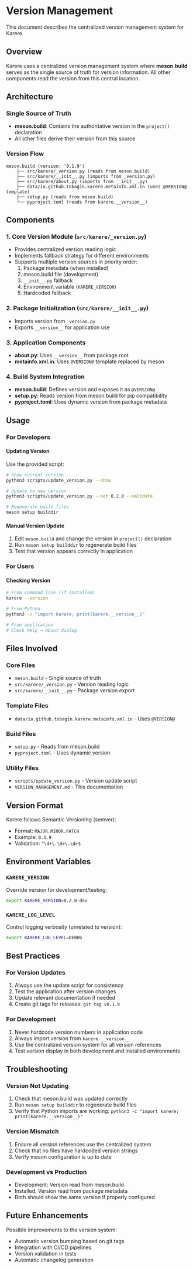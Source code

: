 # Version Management

This document describes the centralized version management system for Karere.

## Overview

Karere uses a centralized version management system where **meson.build** serves as the single source of truth for version information. All other components read the version from this central location.

## Architecture

### Single Source of Truth
- **meson.build**: Contains the authoritative version in the `project()` declaration
- All other files derive their version from this source

### Version Flow

```
meson.build (version: '0.1.9')
    ├── src/karere/_version.py (reads from meson.build)
    ├── src/karere/__init__.py (imports from _version.py)
    ├── src/karere/about.py (imports from __init__.py)
    ├── data/io.github.tobagin.karere.metainfo.xml.in (uses @VERSION@ template)
    ├── setup.py (reads from meson.build)
    └── pyproject.toml (reads from karere.__version__)
```

## Components

### 1. Core Version Module (`src/karere/_version.py`)
- Provides centralized version reading logic
- Implements fallback strategy for different environments
- Supports multiple version sources in priority order:
  1. Package metadata (when installed)
  2. meson.build file (development)
  3. `__init__.py` fallback
  4. Environment variable (`KARERE_VERSION`)
  5. Hardcoded fallback

### 2. Package Initialization (`src/karere/__init__.py`)
- Imports version from `_version.py`
- Exports `__version__` for application use

### 3. Application Components
- **about.py**: Uses `__version__` from package root
- **metainfo.xml.in**: Uses `@VERSION@` template replaced by meson

### 4. Build System Integration
- **meson.build**: Defines version and exposes it as `@VERSION@`
- **setup.py**: Reads version from meson.build for pip compatibility
- **pyproject.toml**: Uses dynamic version from package metadata

## Usage

### For Developers

#### Updating Version
Use the provided script:
```bash
# Show current version
python3 scripts/update_version.py --show

# Update to new version
python3 scripts/update_version.py --set 0.2.0 --validate

# Regenerate build files
meson setup builddir
```

#### Manual Version Update
1. Edit `meson.build` and change the version in `project()` declaration
2. Run `meson setup builddir` to regenerate build files
3. Test that version appears correctly in application

### For Users

#### Checking Version
```bash
# From command line (if installed)
karere --version

# From Python
python3 -c "import karere; print(karere.__version__)"

# From application
# Check Help → About dialog
```

## Files Involved

### Core Files
- `meson.build` - Single source of truth
- `src/karere/_version.py` - Version reading logic
- `src/karere/__init__.py` - Package version export

### Template Files
- `data/io.github.tobagin.karere.metainfo.xml.in` - Uses `@VERSION@`

### Build Files
- `setup.py` - Reads from meson.build
- `pyproject.toml` - Uses dynamic version

### Utility Files
- `scripts/update_version.py` - Version update script
- `VERSION_MANAGEMENT.md` - This documentation

## Version Format

Karere follows Semantic Versioning (semver):
- Format: `MAJOR.MINOR.PATCH`
- Example: `0.1.9`
- Validation: `^\d+\.\d+\.\d+$`

## Environment Variables

### `KARERE_VERSION`
Override version for development/testing:
```bash
export KARERE_VERSION=0.2.0-dev
```

### `KARERE_LOG_LEVEL`
Control logging verbosity (unrelated to version):
```bash
export KARERE_LOG_LEVEL=DEBUG
```

## Best Practices

### For Version Updates
1. Always use the update script for consistency
2. Test the application after version changes
3. Update relevant documentation if needed
4. Create git tags for releases: `git tag v0.1.9`

### For Development
1. Never hardcode version numbers in application code
2. Always import version from `karere.__version__`
3. Use the centralized version system for all version references
4. Test version display in both development and installed environments

## Troubleshooting

### Version Not Updating
1. Check that meson.build was updated correctly
2. Run `meson setup builddir` to regenerate build files
3. Verify that Python imports are working: `python3 -c "import karere; print(karere.__version__)"`

### Version Mismatch
1. Ensure all version references use the centralized system
2. Check that no files have hardcoded version strings
3. Verify meson configuration is up to date

### Development vs Production
- Development: Version read from meson.build
- Installed: Version read from package metadata
- Both should show the same version if properly configured

## Future Enhancements

Possible improvements to the version system:
- Automatic version bumping based on git tags
- Integration with CI/CD pipelines
- Version validation in tests
- Automatic changelog generation